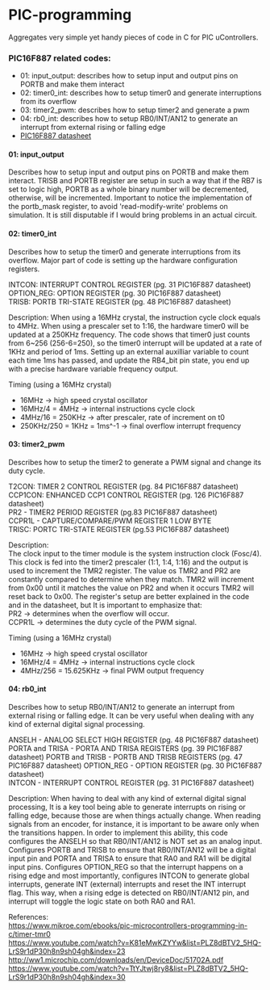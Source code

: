 # PIC-programming
Aggregates very simple yet handy pieces of code in C for PIC uControllers. 

### PIC16F887 related codes: 
- 01: input_output: describes how to setup input and output pins on PORTB and make them interact    
- 02: timer0_int: describes how to setup timer0 and generate interruptions from its overflow     
- 03: timer2_pwm: describes how to setup timer2 and generate a pwm
- 04: rb0_int: describes how to setup RB0/INT/AN12 to generate an interrupt from external rising or falling edge
- [PIC16F887 datasheet](http://ww1.microchip.com/downloads/en/DeviceDoc/41291D.pdf)    

#### 01: input_output    
   Describes how to setup input and output pins on PORTB and make them interact. TRISB and PORTB register are setup in such a way that if the RB7 is set to logic high, PORTB as a whole binary number will be decremented, otherwise, will be incremented. Important to notice the implementation of the portb_mask register, to avoid 'read-modify-write' problems on simulation. It is still disputable if I would bring problems in an actual circuit.
   
#### 02: timer0_int
   Describes how to setup the timer0 and generate interruptions from its overflow. Major part of code is setting up the hardware configuration registers.
   
   
   INTCON: INTERRUPT CONTROL REGISTER (pg. 31 PIC16F887 datasheet)    
   OPTION_REG: OPTION REGISTER (pg. 30 PIC16F887 datasheet)    
   TRISB: PORTB TRI-STATE REGISTER (pg. 48 PIC16F887 datasheet)
   
   
   Description:
   When using a 16MHz crystal, the instruction cycle clock equals to 4MHz. When using a prescaler set to 1:16, the hardware timer0 will be updated at a 250KHz frequency. The code shows that timer0 just counts from 6~256 (256-6=250), so the timer0 interrupt will be updated at a rate of 1KHz and period of 1ms. Setting up an external auxilliar variable to count each time 1ms has passed, and update the RB4_bit pin state, you end up with a precise hardware variable frequency output.  
   
   Timing (using a 16MHz crystal)    
   - 16MHz -> high speed crystal oscillator
   - 16MHz/4 = 4MHz -> internal instructions cycle clock
   - 4MHz/16 = 250KHz -> after prescaler, rate of increment on t0
   - 250KHz/250 = 1KHz = 1ms^-1 -> final overflow interrupt frequency    
   
   
#### 03: timer2_pwm
   Describes how to setup the timer2 to generate a PWM signal and change its duty cycle.
   
   T2CON: TIMER 2 CONTROL REGISTER (pg. 84 PIC16F887 datasheet)    
   CCP1CON: ENHANCED CCP1 CONTROL REGISTER (pg. 126 PIC16F887 datasheet)    
   PR2 - TIMER2 PERIOD REGISTER (pg.83 PIC16F887 datasheet)    
   CCPR1L - CAPTURE/COMPARE/PWM REGISTER 1 LOW BYTE    
   TRISC: PORTC TRI-STATE REGISTER (pg.53 PIC16F887 datasheet)    
   
   Description:    
   The clock input to the timer module is the system instruction clock (Fosc/4). This clock is fed into the timer2 prescaler (1:1, 1:4, 1:16) and the output is used to increment the TMR2 register. The value os TMR2 and PR2 are constantly compared to determine when they match. TMR2 will increment from 0x00 until it matches the value on PR2 and when it occurs TMR2 will reset back to 0x00. The register's setup are better explained in the code and in the datasheet, but It is important to emphasize that:    
   PR2 -> determines when the overflow will occur.    
   CCPR1L -> determines the duty cycle of the PWM signal.    
  
   Timing (using a 16MHz crystal)    
   - 16MHz -> high speed crystal oscillator
   - 16MHz/4 = 4MHz -> internal instructions cycle clock
   - 4MHz/256  = 15.625KHz -> final PWM output frequency


#### 04: rb0_int
   Describes how to setup RB0/INT/AN12 to generate an interrupt from external rising or falling edge. It can be very useful when dealing with any kind of external digital signal processing.   
   
   ANSELH - ANALOG SELECT HIGH REGISTER (pg. 48 PIC16F887 datasheet)
   PORTA and TRISA - PORTA AND TRISA REGISTERS (pg. 39 PIC16F887 datasheet)
   PORTB and TRISB - PORTB AND TRISB REGISTERS (pg. 47 PIC16F887 datasheet)
   OPTION_REG - OPTION REGISTER (pg. 30 PIC16F887 datasheet)    
   INTCON - INTERRUPT CONTROL REGISTER (pg. 31 PIC16F887 datasheet)    
   
   Description:
   When having to deal with any kind of external digital signal processing, It is a key tool being able to generate interrupts on rising or falling edge, because those are when things actually change. When reading signals from an encoder, for instance, it is important to be aware only when the transitions happen. In order to implement this ability, this code configures the ANSELH so that RB0/INT/AN12 is NOT set as an analog input. Configures PORTB and TRISB to ensure that RB0/INT/AN12 will be a digital input pin and PORTA and TRISA to ensure that RA0 and RA1 will be digital input pins. Configures OPTION_REG so that the interrupt happens on a rising edge and most importantly, configures INTCON to generate global interrupts, generate INT (external) interrupts and reset the INT interrupt flag. This way, when a rising edge is detected on RB0/INT/AN12 pin, and interrupt will toggle the logic state on both RA0 and RA1.
   
   
   References:     
   https://www.mikroe.com/ebooks/pic-microcontrollers-programming-in-c/timer-tmr0    
   https://www.youtube.com/watch?v=K81eMwKZYYw&list=PLZ8dBTV2_5HQ-LrS9r1dP30h8n9sh04gh&index=23    
   http://ww1.microchip.com/downloads/en/DeviceDoc/51702A.pdf    
   https://www.youtube.com/watch?v=TtYJtwj8ry8&list=PLZ8dBTV2_5HQ-LrS9r1dP30h8n9sh04gh&index=30
      
 
 
